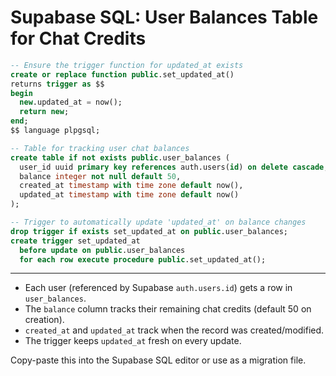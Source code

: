 # Supabase SQL: User Balances Table for Chat Credits

```sql
-- Ensure the trigger function for updated_at exists
create or replace function public.set_updated_at()
returns trigger as $$
begin
  new.updated_at = now();
  return new;
end;
$$ language plpgsql;

-- Table for tracking user chat balances
create table if not exists public.user_balances (
  user_id uuid primary key references auth.users(id) on delete cascade,
  balance integer not null default 50,
  created_at timestamp with time zone default now(),
  updated_at timestamp with time zone default now()
);

-- Trigger to automatically update 'updated_at' on balance changes
drop trigger if exists set_updated_at on public.user_balances;
create trigger set_updated_at
  before update on public.user_balances
  for each row execute procedure public.set_updated_at();
```

---

- Each user (referenced by Supabase `auth.users.id`) gets a row in `user_balances`.
- The `balance` column tracks their remaining chat credits (default 50 on creation).
- `created_at` and `updated_at` track when the record was created/modified.
- The trigger keeps `updated_at` fresh on every update.

Copy-paste this into the Supabase SQL editor or use as a migration file.
